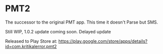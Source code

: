 # PMT2
The successor to the original PMT app. This time it doesn't Parse but SMS.
  
Still WIP, 1.0.2 update coming soon. Delayed update

Released to Play Store at: https://play.google.com/store/apps/details?id=com.kritikalerror.pmt2


